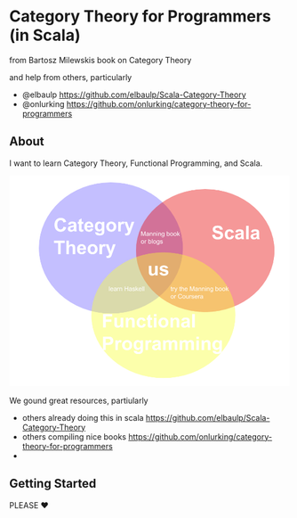 # Category Theory for Programmers (in Scala)
from Bartosz Milewskis book on Category Theory 

and help from others, particularly 
- @elbaulp https://github.com/elbaulp/Scala-Category-Theory
- @onlurking https://github.com/onlurking/category-theory-for-programmers 

## About 

I want to learn Category Theory, Functional Programming, and Scala. 

![](img/category-funprog-scala-venn-diagram.png)

We gound great resources, partiularly
- others already doing this in scala https://github.com/elbaulp/Scala-Category-Theory
- others compiling nice books  https://github.com/onlurking/category-theory-for-programmers 
- 

## Getting Started 

PLEASE :heart: 